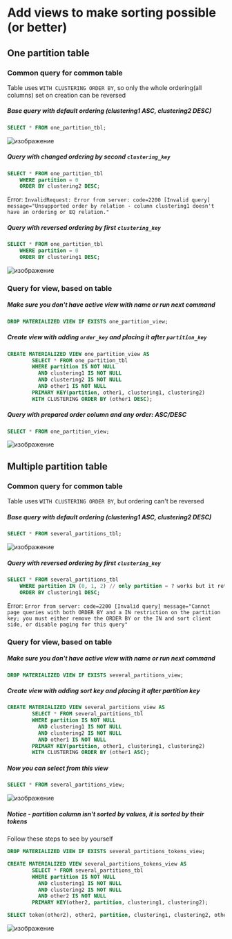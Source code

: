 # Add views to make sorting possible (or better)

## One partition table
### Common query for common table
Table uses ```WITH CLUSTERING ORDER BY```, so only the whole ordering(all columns) set on creation can be reversed

##### Base query with default ordering (clustering1 ASC, clustering2 DESC)
```SQL 
SELECT * FROM one_partition_tbl;
```
![изображение](https://github.com/AlexBrand12345/scylla-sorting/assets/62651944/4a929aaa-fc8c-47e3-bf02-3a0e3bf11705)


##### Query with changed ordering by second `clustering_key`
```SQL
SELECT * FROM one_partition_tbl 
    WHERE partition = 0 
    ORDER BY clustering2 DESC;
``` 
Error: ```InvalidRequest: Error from server: code=2200 [Invalid query] message="Unsupported order by relation - column clustering1 doesn't have an ordering or EQ relation."```

##### Query with reversed ordering by first `clustering_key`
```SQL
SELECT * FROM one_partition_tbl 
    WHERE partition = 0 
    ORDER BY clustering1 DESC;
```
![изображение](https://github.com/AlexBrand12345/scylla-sorting/assets/62651944/0bcd34b0-5935-4b64-94c4-e1d9654e69e8)


### Query for view, based on table
##### Make sure you don't have active view with name or run next command
```SQL 
DROP MATERIALIZED VIEW IF EXISTS one_partition_view;
```
##### Create view with adding `order_key` and placing it after `partition_key`
```SQL
CREATE MATERIALIZED VIEW one_partition_view AS
        SELECT * FROM one_partition_tbl
        WHERE partition IS NOT NULL 
          AND clustering1 IS NOT NULL 
          AND clustering2 IS NOT NULL 
          AND other1 IS NOT NULL
        PRIMARY KEY(partition, other1, clustering1, clustering2)
        WITH CLUSTERING ORDER BY (other1 DESC);
```
##### Query with prepared order column and any order: ASC/DESC
```SQL
SELECT * FROM one_partition_view;
```
![изображение](https://github.com/AlexBrand12345/scylla-sorting/assets/62651944/507df71e-883b-4d4f-a353-3ead23f584cd)



## Multiple partition table
### Common query for common table
Table uses ```WITH CLUSTERING ORDER BY```, but ordering can't be reversed

##### Base query with default ordering (clustering1 ASC, clustering2 DESC)
```SQL 
SELECT * FROM several_partitions_tbl;
```
![изображение](https://github.com/AlexBrand12345/scylla-sorting/assets/62651944/74fbcace-b1a8-4726-9378-4aa0961b61d6)


##### Query with reversed ordering by first `clustering_key`
```SQL
SELECT * FROM several_partitions_tbl 
    WHERE partition IN (0, 1, 2) // only partition = ? works but it returns rows only for one partition
    ORDER BY clustering1 DESC;
``` 
Error: ```Error from server: code=2200 [Invalid query] message="Cannot page queries with both ORDER BY and a IN restriction on the partition key; you must either remove the ORDER BY or the IN and sort client side, or disable paging for this query"```

### Query for view, based on table
##### Make sure you don't have active view with name or run next command
```SQL 
DROP MATERIALIZED VIEW IF EXISTS several_partitions_view;
```
##### Create view with adding sort key and placing it after partition key
```SQL
CREATE MATERIALIZED VIEW several_partitions_view AS
        SELECT * FROM several_partitions_tbl
        WHERE partition IS NOT NULL 
          AND clustering1 IS NOT NULL 
          AND clustering2 IS NOT NULL 
          AND other1 IS NOT NULL
        PRIMARY KEY(partition, other1, clustering1, clustering2)
        WITH CLUSTERING ORDER BY (other1 ASC);
```
##### Now you can select from this view
```SQL
SELECT * FROM several_partitions_view;
```
![изображение](https://github.com/AlexBrand12345/scylla-sorting/assets/62651944/1ebd48d8-d26d-417f-85c5-1a65e84ecc44)


##### Notice - partition column isn't sorted by values, it is sorted by their tokens
Follow these steps to see by yourself
```SQL
DROP MATERIALIZED VIEW IF EXISTS several_partitions_tokens_view;
```
```SQL
CREATE MATERIALIZED VIEW several_partitions_tokens_view AS
        SELECT * FROM several_partitions_tbl
        WHERE partition IS NOT NULL 
          AND clustering1 IS NOT NULL 
          AND clustering2 IS NOT NULL 
          AND other2 IS NOT NULL
        PRIMARY KEY(other2, partition, clustering1, clustering2);
```
```SQL
SELECT token(other2), other2, partition, clustering1, clustering2, other1 from several_partitions_tokens_view;
```
![изображение](https://github.com/AlexBrand12345/scylla-sorting/assets/62651944/d306edb5-6941-48e5-a32e-efd6969c5493)

